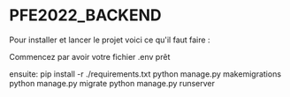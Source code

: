 # PFE2022_BACKEND

Pour installer et lancer le projet voici ce qu'il faut faire :

Commencez par avoir votre fichier .env prêt

ensuite:
pip install -r ./requirements.txt
python manage.py makemigrations
python manage.py migrate
python manage.py runserver
